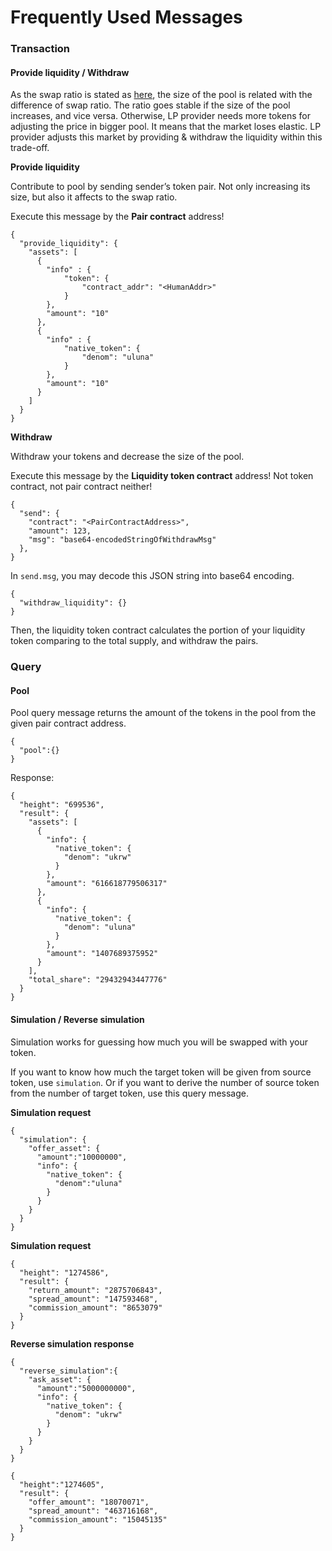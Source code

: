 # Frequently Used Messages

### Transaction <a href="#transaction" id="transaction"></a>

#### Provide liquidity / Withdraw <a href="#provide-liquidity--withdraw" id="provide-liquidity--withdraw"></a>

As the swap ratio is stated as [here](https://app.gitbook.com/@usama-zeeyou/s/loop/\~/drafts/-MiV9TLqqmMLvhM7R-9J/mechanism), the size of the pool is related with the difference of swap ratio. The ratio goes stable if the size of the pool increases, and vice versa. Otherwise, LP provider needs more tokens for adjusting the price in bigger pool. It means that the market loses elastic. LP provider adjusts this market by providing & withdraw the liquidity within this trade-off.

&#x20;**Provide liquidity**

Contribute to pool by sending sender’s token pair. Not only increasing its size, but also it affects to the swap ratio.

Execute this message by the **Pair contract** address!

```
{
  "provide_liquidity": {
    "assets": [
      {
        "info" : {
            "token": {
                "contract_addr": "<HumanAddr>"
            }
        },
        "amount": "10"
      },
      {
        "info" : {
            "native_token": {
                "denom": "uluna"
            }
        },
        "amount": "10"
      }
    ]
  }
}
```

**Withdraw**

Withdraw your tokens and decrease the size of the pool.

Execute this message by the **Liquidity token contract** address! Not token contract, not pair contract neither!

```
{
  "send": {
    "contract": "<PairContractAddress>",
    "amount": 123,
    "msg": "base64-encodedStringOfWithdrawMsg"
  },
}
```

In `send.msg`, you may decode this JSON string into base64 encoding.

```
{
  "withdraw_liquidity": {}
}
```

Then, the liquidity token contract calculates the portion of your liquidity token comparing to the total supply, and withdraw the pairs.

### Query <a href="#query" id="query"></a>

#### Pool <a href="#pool" id="pool"></a>

Pool query message returns the amount of the tokens in the pool from the given pair contract address.

```
{
  "pool":{}
}
```

Response:

```
{
  "height": "699536",
  "result": {
    "assets": [
      {
        "info": {
          "native_token": {
            "denom": "ukrw"
          }
        },
        "amount": "616618779506317"
      },
      {
        "info": {
          "native_token": {
            "denom": "uluna"
          }
        },
        "amount": "1407689375952"
      }
    ],
    "total_share": "29432943447776"
  }
}
```

#### Simulation / Reverse simulation <a href="#simulation--reverse-simulation" id="simulation--reverse-simulation"></a>

Simulation works for guessing how much you will be swapped with your token.

If you want to know how much the target token will be given from source token, use `simulation`. Or if you want to derive the number of source token from the number of target token, use this query message.

**Simulation request**

```
{
  "simulation": {
    "offer_asset": {
      "amount":"10000000",
      "info": {
        "native_token": {
          "denom":"uluna"
        }
      }
    }
  }
}
```

**Simulation request**

```
{
  "height": "1274586",
  "result": {
    "return_amount": "2875706843",
    "spread_amount": "147593468",
    "commission_amount": "8653079"
  }
}
```

**Reverse simulation response**

```
{
  "reverse_simulation":{
    "ask_asset": {
      "amount":"5000000000",
      "info": {
        "native_token": {
          "denom": "ukrw"
        }
      }
    }
  }
}
```

```
{
  "height":"1274605",
  "result": {
    "offer_amount": "18070071",
    "spread_amount": "463716168",
    "commission_amount": "15045135"
  }
}
```



